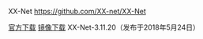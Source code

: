 
XX-Net https://github.com/XX-net/XX-Net

[官方下载](https://github.com/XX-net/XX-Net/releases) [镜像下载](https://coding.net/u/Download-Mirrors/p/XX-Net/git/raw/master/XX-Net-3.11.20.zip) XX-Net-3.11.20（发布于2018年5月24日）
